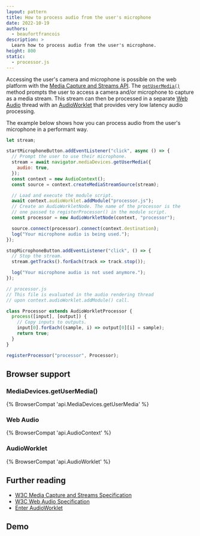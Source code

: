 ```yaml
---
layout: pattern
title: How to process audio from the user's microphone
date: 2022-10-19
authors:
  - beaufortfrancois
description: >
  Learn how to process audio from the user's microphone.
height: 800
static:
  - processor.js
---
```


Accessing the user's camera and microphone is possible on the web platform with the [Media Capture and Streams API](https://www.w3.org/TR/mediacapture-streams/). The [`getUserMedia()`](https://developer.mozilla.org/docs/Web/API/MediaDevices/getUserMedia) method prompts the user to access a camera and/or microphone to capture as a media stream. This stream can then be processed in a separate [Web Audio](https://developer.mozilla.org/docs/Web/API/Web_Audio_API) thread with an [AudioWorklet](https://developer.mozilla.org/docs/Web/API/AudioWorklet) that provides very low latency audio processing.

The example below shows how you can process audio from the user's microphone in a performant way.

```js
let stream;

startMicrophoneButton.addEventListener("click", async () => {
  // Prompt the user to use their microphone.
  stream = await navigator.mediaDevices.getUserMedia({
    audio: true,
  });
  const context = new AudioContext();
  const source = context.createMediaStreamSource(stream);

  // Load and execute the module script.
  await context.audioWorklet.addModule("processor.js");
  // Create an AudioWorkletNode. The name of the processor is the
  // one passed to registerProcessor() in the module script.
  const processor = new AudioWorkletNode(context, "processor");

  source.connect(processor).connect(context.destination);
  log("Your microphone audio is being used.");
});

stopMicrophoneButton.addEventListener("click", () => {
  // Stop the stream.
  stream.getTracks().forEach(track => track.stop());

  log("Your microphone audio is not used anymore.");
});
```

```js
// processor.js
// This file is evaluated in the audio rendering thread
// upon context.audioWorklet.addModule() call.

class Processor extends AudioWorkletProcessor {
  process([input], [output]) {
    // Copy inputs to outputs.
    input[0].forEach((sample, i) => output[0][i] = sample);
    return true;
  }
}

registerProcessor("processor", Processor);
```

## Browser support

### MediaDevices.getUserMedia()

{% BrowserCompat 'api.MediaDevices.getUserMedia' %}

### Web Audio

{% BrowserCompat 'api.AudioContext' %}

### AudioWorklet

{% BrowserCompat 'api.AudioWorklet' %}

## Further reading

- [W3C Media Capture and Streams Specification](https://www.w3.org/TR/mediacapture-streams/)
- [W3C Web Audio Specification](https://webaudio.github.io/web-audio-api/)
- [Enter AudioWorklet](https://developer.chrome.com/blog/audio-worklet/)

## Demo

